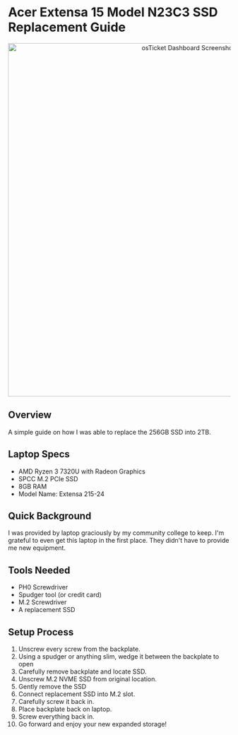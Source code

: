 # Acer Extensa 15 Model N23C3 SSD Replacement Guide

<p align="center">
  <img src="images/osticket-dashboard.png" alt="osTicket Dashboard Screenshot" width="800">
</p>

## Overview
A simple guide on how I was able to replace the 256GB SSD into 2TB.

## Laptop Specs

- AMD Ryzen 3 7320U with Radeon Graphics
- SPCC M.2 PCIe SSD
- 8GB RAM
- Model Name: Extensa 215-24

## Quick Background

I was provided by laptop graciously by my community college to keep. I'm grateful to even get this laptop in the first place. They didn't have to provide me new equipment.

## Tools Needed

- PH0 Screwdriver
- Spudger tool (or credit card)
- M.2 Screwdriver
- A replacement SSD

## Setup Process

1. Unscrew every screw from the backplate.
2. Using a spudger or anything slim, wedge it between the backplate to open
3. Carefully remove backplate and locate SSD.
4. Unscrew M.2 NVME SSD from original location.
5. Gently remove the SSD
6. Connect replacement SSD into M.2 slot.
7. Carefully screw it back in.
8. Place backplate back on laptop.
9. Screw everything back in.
10. Go forward and enjoy your new expanded storage!
